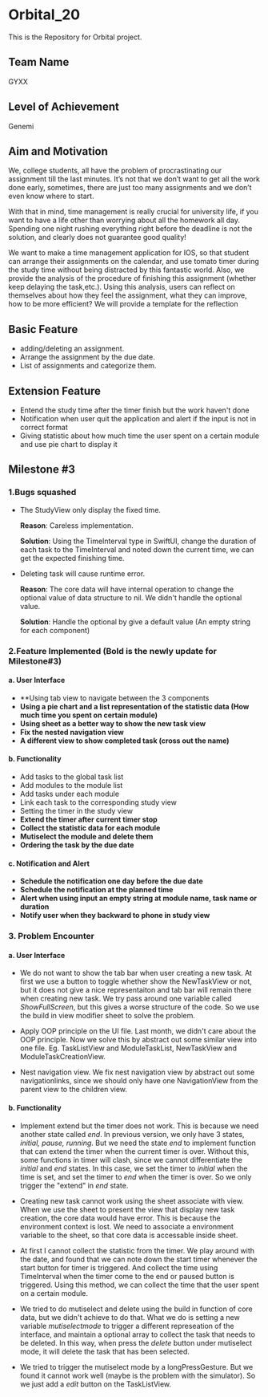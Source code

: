 # Orbital_20

This is the Repository for Orbital project.

## Team Name
GYXX

## Level of Achievement
Genemi

## Aim and Motivation
We, college students, all have the problem of procrastinating our assignment till the last minutes. It’s not that we don’t want to get all the work done early, sometimes, there are just too many assignments and we don’t even know where to start.
                    
With that in mind, time management is really crucial for university life, if you want to have a life other than worrying about all the homework all day. Spending one night rushing everything right before the deadline is not the solution, and clearly does not guarantee good quality! 

We want to make a time management application for IOS, so that student can arrange their assignments on the calendar, and use tomato timer during the study time without being distracted by this fantastic world. Also, we provide the analysis of the procedure of finishing this assignment (whether keep delaying the task,etc.). Using this analysis, users can reflect on themselves about how they feel the assignment, what they can improve, how to be more efficient? We will provide a template for the reflection

## Basic Feature
- adding/deleting an assignment.
- Arrange the assignment by the due date.
- List of assignments and categorize them.

## Extension Feature
- Entend the study time after the timer finish but the work haven't done
- Notification when user quit the application and alert if the input is not in correct format
- Giving statistic about how much time the user spent on a certain module and use pie chart to display it

## Milestone #3

### 1.Bugs squashed
- The StudyView only display the fixed time. 
  
  **Reason**: Careless implementation.
  
  **Solution**: Using the TimeInterval type in SwiftUI, change the duration of each task to the TimeInterval and noted down the current time, we can get the expected finishing time.
- Deleting task will cause runtime error.

  **Reason**: The core data will have internal operation to change the optional value of data structure to nil. We didn't handle the optional value.
  
  **Solution**: Handle the optional by give a default value (An empty string for each component)
  
 ### 2.Feature Implemented (Bold is the newly update for Milestone#3)
 #### a. User Interface  
- **Using tab view to navigate between the 3 components
- **Using a pie chart and a list representation of the statistic data (How much time you spent on certain module)**
- **Using sheet as a better way to show the new task view**
- **Fix the nested navigation view**
- **A different view to show completed task (cross out the name)**

#### b. Functionality
- Add tasks to the global task list
- Add modules to the module list
- Add tasks under each module
- Link each task to the corresponding study view
- Setting the timer in the study view
- **Extend the timer after current timer stop**
- **Collect the statistic data for each module**
- **Mutiselect the module and delete them**
- **Ordering the task by the due date**

#### c. Notification and Alert
- **Schedule the notification one day before the due date**
- **Schedule the notification at the planned time**
- **Alert when using input an empty string at module name, task name or duration**
- **Notify user when they backward to phone in study view**

### 3. Problem Encounter
#### a. User Interface
- We do not want to show the tab bar when user creating a new task. At first we use a button to toggle whether show the NewTaskView or not, but it does not give a nice representaiton and tab bar will remain there when creating new task. We try pass around one variable called *ShowFullScreen*, but this gives a worse structure of the code. So we use the build in view modifier sheet to solve the problem.

- Apply OOP principle on the UI file. Last month, we didn't care about the OOP principle. Now we solve this by abstract out some similar view into one file. Eg. TaskListView and ModuleTaskList, NewTaskView and ModuleTaskCreationView.

- Nest navigation view. We fix nest navigation view by abstract out some navigationlinks, since we should only have one NavigationView from the parent view to the children view.

#### b. Functionality
- Implement extend but the timer does not work. This is because we need another state called *end*. In previous version, we only have 3 states, *initial, pause, running*. But we need the state *end* to implement function that can extend the timer when the current timer is over. Without this, some functions in timer will clash, since we cannot differentiate the *initial* and *end* states. In this case, we set the timer to *initial* when the time is set, and set the timer to *end* when the timer is over. So we only trigger the "extend" in *end* state. 

- Creating new task cannot work using the sheet associate with view. When we use the sheet to present the view that display new task creation, the core data would have error. This is because the environment context is lost. We need to associate a environment variable to the sheet, so that core data is accessable inside sheet.

- At first I cannot collect the statistic from the timer. We play around with the date, and found that we can note down the start timer whenever the start button for timer is triggered. And collect the time using TimeInterval when the timer come to the end or paused button is triggered. Using this method, we can collect the time that the user spent on a certain module.

- We tried to do mutiselect and delete using the build in function of core data, but we didn't achieve to do that. What we do is setting a new variable *mutiselectmode* to trigger a different represeation of the interface, and maintain a optional array to collect the task that needs to be deleted. In this way, when press the *delete* button under mutiselect mode, it will delete the task that has been selected. 

- We tried to trigger the mutiselect mode by a longPressGesture. But we found it cannot work well (maybe is the problem with the simulator). So we just add a *edit* button on the TaskListView. 
